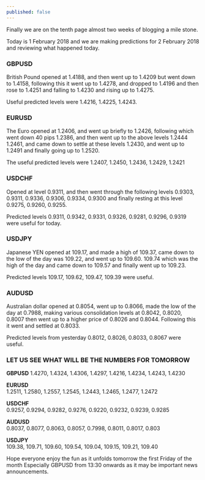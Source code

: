 ```yaml
---
published: false
---
```

Finally we are on the tenth page almost two weeks of blogging a mile stone.

Today is 1 February 2018 and we are making predictions for 2 February 2018 and reviewing what happened today.

### GBPUSD   
British Pound opened at 1.4188, and then went up to 1.4209 but went down to 1.4158, following this it went up to 1.4278, and dropped to 1.4196 and then rose to 1.4251 and falling to 1.4230 and rising up to 1.4275.

Useful predicted levels were 1.4216, 1.4225, 1.4243.

### EURUSD  
The Euro opened at 1.2406, and went up briefly to 1.2426, following which went down 40 pips 1.2386, and then went up to the above levels 1.2444 1.2461, and came down to settle at these levels 1.2430, and went up to  1.2491 and finally going up to 1.2520.

The useful predicted levels were 1.2407, 1.2450, 1.2436, 1.2429, 1.2421

### USDCHF  
Opened at level 0.9311, and then went through the following levels 0.9303, 0.9311, 0.9336, 0.9306, 0.9334, 0.9300 and finally resting at this level 0.9275, 0.9260, 0.9255.

Predicted levels 0.9311, 0.9342, 0.9331, 0.9326, 0.9281, 0.9296, 0.9319 were useful for today. 

### USDJPY  
Japanese YEN opened at 109.17, and made a high of 109.37, came down to the low of the day was 109.22, and went up to 109.60. 109.74 which was the high of the day and came down to
109.57 and finally went up to 109.23.

Predicted levels 109.17, 109.62, 109.47, 109.39 were useful.

### AUDUSD  
Australian dollar opened at 0.8054, went up to 0.8066, made the low of the day at 0.7988, making various consolidation levels at 0.8042, 0.8020, 0.8007 then went up to a higher price of 0.8026 and 0.8044. Following this it went and settled at 0.8033.

Predicted levels from yesterday 0.8012, 0.8026, 0.8033, 0.8067 were useful.


### LET US SEE WHAT WILL BE THE NUMBERS FOR TOMORROW

**GBPUSD** 
1.4270, 1.4324, 1.4306, 1.4297, 1.4216, 1.4234, 1.4243, 1.4230 

**EURUSD**  
1.2511, 1.2580, 1.2557, 1.2545, 1.2443, 1.2465, 1.2477, 1.2472  

**USDCHF**  
0.9257, 0.9294, 0.9282, 0.9276, 0.9220, 0.9232, 0.9239, 0.9285  

**AUDUSD**  
0.8037, 0.8077, 0.8063, 0.8057, 0.7998, 0.8011, 0.8017, 0.803 

**USDJPY**  
109.38, 109.71, 109.60, 109.54, 109.04, 109.15, 109.21, 109.40

Hope everyone enjoy the fun as it unfolds tomorrow the first Friday of the month
Especially GBPUSD from 13:30 onwards as it may be important news announcements.
